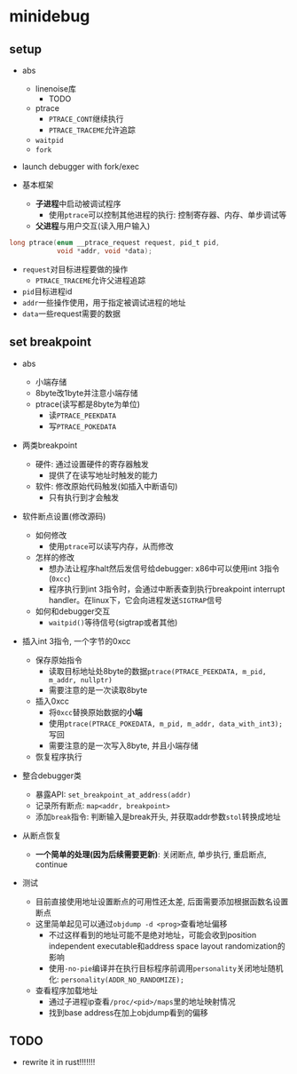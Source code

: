 # minidebug

## setup

- abs
    * linenoise库
        + TODO
    * ptrace
        + `PTRACE_CONT`继续执行
        + `PTRACE_TRACEME`允许追踪
    * `waitpid`
    * `fork`


- launch debugger with fork/exec
- 基本框架
    * **子进程**中启动被调试程序
        + 使用`ptrace`可以控制其他进程的执行: 控制寄存器、内存、单步调试等
    * **父进程**与用户交互(读入用户输入)

```c
long ptrace(enum __ptrace_request request, pid_t pid,
            void *addr, void *data);
```

- `request`对目标进程要做的操作
    * `PTRACE_TRACEME`允许父进程追踪
- `pid`目标进程id
- `addr`一些操作使用，用于指定被调试进程的地址
- `data`一些request需要的数据


## set breakpoint

- abs
    * 小端存储
    * 8byte改1byte并注意小端存储
    * ptrace(读写都是8byte为单位)
        + 读`PTRACE_PEEKDATA`
        + 写`PTRACE_POKEDATA`

- 两类breakpoint
    * 硬件: 通过设置硬件的寄存器触发
        + 提供了在读写地址时触发的能力
    * 软件: 修改原始代码触发(如插入中断语句)
        + 只有执行到才会触发

- 软件断点设置(修改源码)
    * 如何修改
        + 使用`ptrace`可以读写内存，从而修改
    * 怎样的修改
        + 想办法让程序halt然后发信号给debugger: x86中可以使用int 3指令(`0xcc`)
        + 程序执行到int 3指令时，会通过中断表查到执行breakpoint interrupt handler。在linux下，它会向进程发送`SIGTRAP`信号
    * 如何和debugger交互
        + `waitpid()`等待信号(sigtrap或者其他)

- 插入int 3指令, 一个字节的0xcc
    * 保存原始指令
        + 读取目标地址处8byte的数据`ptrace(PTRACE_PEEKDATA, m_pid, m_addr, nullptr)`
        + 需要注意的是一次读取8byte
    * 插入0xcc
        + 将`0xcc`替换原始数据的**小端**
        + 使用`ptrace(PTRACE_POKEDATA, m_pid, m_addr, data_with_int3);`写回
        + 需要注意的是一次写入8byte, 并且小端存储
    * 恢复程序执行

- 整合debugger类
    * 暴露API: `set_breakpoint_at_address(addr)`
    * 记录所有断点: `map<addr, breakpoint>`
    * 添加`break`指令: 判断输入是break开头, 并获取addr参数`stol`转换成地址

- 从断点恢复
    * **一个简单的处理(因为后续需要更新)**: 关闭断点, 单步执行, 重启断点, continue

- 测试
    * 目前直接使用地址设置断点的可用性还太差, 后面需要添加根据函数名设置断点
    * 这里简单起见可以通过`objdump -d <prog>`查看地址偏移
        + 不过这样看到的地址可能不是绝对地址，可能会收到position independent executable和address space layout randomization的影响
        + 使用`-no-pie`编译并在执行目标程序前调用`personality`关闭地址随机化: `personality(ADDR_NO_RANDOMIZE);`
    * 查看程序加载地址
        + 通过子进程ip查看`/proc/<pid>/maps`里的地址映射情况
        + 找到base address在加上objdump看到的偏移

## TODO

- rewrite it in rust!!!!!!!










